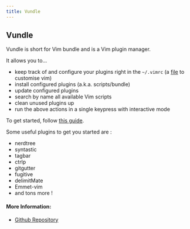 ```yaml
---
title: Vundle
---
```

## Vundle

Vundle is short for Vim bundle and is a Vim plugin manager.

It allows you to...
- keep track of and configure your plugins right in the `~/.vimrc` (a <a href='https://stackoverflow.com/questions/164847/what-is-in-your-vimrc' target='_blank' rel='nofollow'>file</a> to customise vim)
- install configured plugins (a.k.a. scripts/bundle)
- update configured plugins
- search by name all available Vim scripts
- clean unused plugins up
- run the above actions in a single keypress with interactive mode

To get started, follow <a href='https://github.com/VundleVim/Vundle.Vim#quick-start' target='_blank' rel='nofollow'>this guide</a>.

Some useful plugins to get you started are :
- nerdtree
- syntastic
- tagbar
- ctrlp
- gitgutter
- fugitive
- delimitMate
- Emmet-vim
- and tons more !


#### More Information:
- <a href='https://github.com/VundleVim/Vundle.Vim' target='_blank' rel='nofollow'>Github Repository</a>

